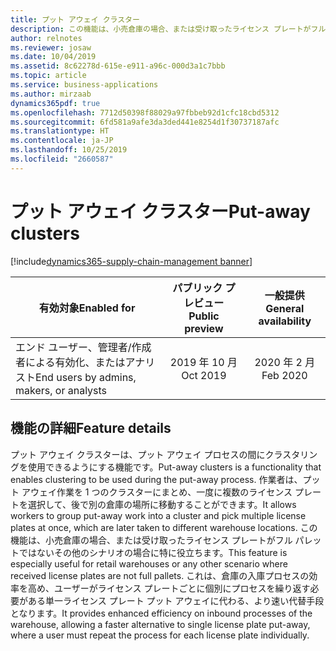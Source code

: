 ```yaml
---
title: プット アウェイ クラスター
description: この機能は、小売倉庫の場合、または受け取ったライセンス プレートがフル パレットではないその他のシナリオの場合に特に役立ちます。 倉庫の入庫プロセスの効率を高めます。
author: relnotes
ms.reviewer: josaw
ms.date: 10/04/2019
ms.assetid: 8c62278d-615e-e911-a96c-000d3a1c7bbb
ms.topic: article
ms.service: business-applications
ms.author: mirzaab
dynamics365pdf: true
ms.openlocfilehash: 7712d50398f88029a97fbbeb92d1cfc18cbd5312
ms.sourcegitcommit: 6fd581a9afe3da3ded441e8254d1f30737187afc
ms.translationtype: HT
ms.contentlocale: ja-JP
ms.lasthandoff: 10/25/2019
ms.locfileid: "2660587"
---
```

# <a name="put-away-clusters"></a><span data-ttu-id="3b902-104">プット アウェイ クラスター</span><span class="sxs-lookup"><span data-stu-id="3b902-104">Put-away clusters</span></span>
[!include[dynamics365-supply-chain-management banner](../includes/dynamics365-supply-chain-management.md)]

| <span data-ttu-id="3b902-105">有効対象</span><span class="sxs-lookup"><span data-stu-id="3b902-105">Enabled for</span></span>    |  <span data-ttu-id="3b902-106">パブリック プレビュー</span><span class="sxs-lookup"><span data-stu-id="3b902-106">Public preview</span></span> | <span data-ttu-id="3b902-107">一般提供</span><span class="sxs-lookup"><span data-stu-id="3b902-107">General availability</span></span> | 
| ---------- | :----------: |:----------: |
|<span data-ttu-id="3b902-108">エンド ユーザー、管理者/作成者による有効化、またはアナリスト</span><span class="sxs-lookup"><span data-stu-id="3b902-108">End users by admins, makers, or analysts</span></span>|<span data-ttu-id="3b902-109">2019 年 10 月</span><span class="sxs-lookup"><span data-stu-id="3b902-109">Oct 2019</span></span>| <span data-ttu-id="3b902-110">2020 年 2 月</span><span class="sxs-lookup"><span data-stu-id="3b902-110">Feb 2020</span></span>|






## <a name="feature-details"></a><span data-ttu-id="3b902-111">機能の詳細</span><span class="sxs-lookup"><span data-stu-id="3b902-111">Feature details</span></span>
<!--feature detail start -->
<span data-ttu-id="3b902-112">プット アウェイ クラスターは、プット アウェイ プロセスの間にクラスタリングを使用できるようにする機能です。</span><span class="sxs-lookup"><span data-stu-id="3b902-112">Put-away clusters is a functionality that enables clustering to be used during the put-away process.</span></span> <span data-ttu-id="3b902-113">作業者は、プット アウェイ作業を 1 つのクラスターにまとめ、一度に複数のライセンス プレートを選択して、後で別の倉庫の場所に移動することができます。</span><span class="sxs-lookup"><span data-stu-id="3b902-113">It allows workers to group put-away work into a cluster and pick multiple license plates at once, which are later taken to different warehouse locations.</span></span> <span data-ttu-id="3b902-114">この機能は、小売倉庫の場合、または受け取ったライセンス プレートがフル パレットではないその他のシナリオの場合に特に役立ちます。</span><span class="sxs-lookup"><span data-stu-id="3b902-114">This feature is especially useful for retail warehouses or any other scenario where received license plates are not full pallets.</span></span> <span data-ttu-id="3b902-115">これは、倉庫の入庫プロセスの効率を高め、ユーザーがライセンス プレートごとに個別にプロセスを繰り返す必要がある単一ライセンス プレート プット アウェイに代わる、より速い代替手段となります。</span><span class="sxs-lookup"><span data-stu-id="3b902-115">It provides enhanced efficiency on inbound processes of the warehouse, allowing a faster alternative to single license plate put-away, where a user must repeat the process for each license plate individually.</span></span>
<!--feature detail end -->









